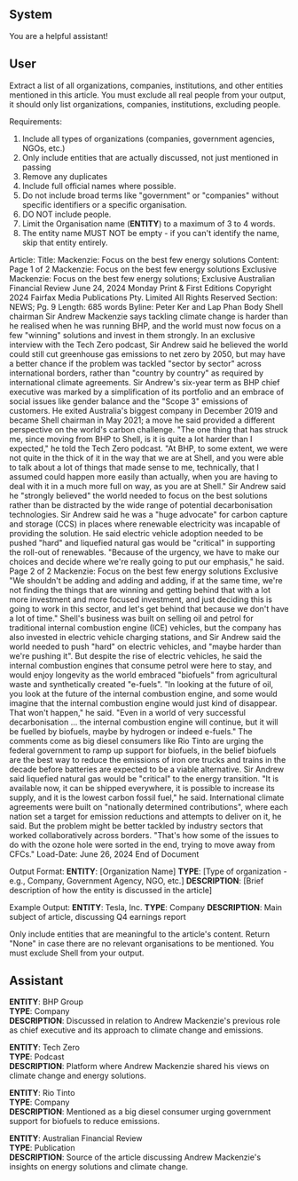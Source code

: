 ## System

You are a helpful assistant!

## User


Extract a list of all organizations, companies, institutions, and other entities mentioned in this article. You must exclude all real people from your output, it should only list organizations, companies, institutions, excluding people.

Requirements:
1. Include all types of organizations (companies, government agencies, NGOs, etc.)
2. Only include entities that are actually discussed, not just mentioned in passing
3. Remove any duplicates
4. Include full official names where possible.
5. Do not include broad terms like "government" or "companies" without specific identifiers or a specific organisation.
6. DO NOT include people.
7. Limit the Organisation name (**ENTITY**) to a maximum of 3 to 4 words.
8. The entity name MUST NOT be empty - if you can't identify the name, skip that entity entirely.

Article:
Title: Mackenzie: Focus on the best few energy solutions
Content: Page 1 of 2
Mackenzie: Focus on the best few energy solutions Exclusive
Mackenzie: Focus on the best few energy solutions; Exclusive
Australian Financial Review
June 24, 2024 Monday
Print & First Editions
Copyright 2024 Fairfax Media Publications Pty. Limited All Rights Reserved
Section: NEWS; Pg. 9
Length: 685 words
Byline: Peter Ker and Lap Phan
Body
Shell chairman Sir Andrew Mackenzie says tackling climate change is harder than he realised when he was 
running BHP, and the world must now focus on a few "winning" solutions and invest in them strongly.
In an exclusive interview with the Tech Zero podcast, Sir Andrew said he believed the world could still cut 
greenhouse gas emissions to net zero by 2050, but may have a better chance if the problem was tackled "sector by 
sector" across international borders, rather than "country by country" as required by international climate 
agreements.
Sir Andrew's six-year term as BHP chief executive was marked by a simplification of its portfolio and an embrace of 
social issues like gender balance and the "Scope 3" emissions of customers.
He exited Australia's biggest company in December 2019 and became Shell chairman in May 2021; a move he 
said provided a different perspective on the world's carbon challenge.
"The one thing that has struck me, since moving from BHP to Shell, is it is quite a lot harder than I expected," he 
told the Tech Zero podcast.
"At BHP, to some extent, we were not quite in the thick of it in the way that we are at Shell, and you were able to 
talk about a lot of things that made sense to me, technically, that I assumed could happen more easily than actually, 
when you are having to deal with it in a much more full on way, as you are at Shell."
Sir Andrew said he "strongly believed" the world needed to focus on the best solutions rather than be distracted by 
the wide range of potential decarbonisation technologies.
Sir Andrew said he was a "huge advocate" for carbon capture and storage (CCS) in places where renewable 
electricity was incapable of providing the solution. He said electric vehicle adoption needed to be pushed "hard" and 
liquefied natural gas would be "critical" in supporting the roll-out of renewables.
"Because of the urgency, we have to make our choices and decide where we're really going to put our emphasis," 
he said.
Page 2 of 2
Mackenzie: Focus on the best few energy solutions Exclusive
"We shouldn't be adding and adding and adding, if at the same time, we're not finding the things that are winning 
and getting behind that with a lot more investment and more focused investment, and just deciding this is going to 
work in this sector, and let's get behind that because we don't have a lot of time."
Shell's business was built on selling oil and petrol for traditional internal combustion engine (ICE) vehicles, but the 
company has also invested in electric vehicle charging stations, and Sir Andrew said the world needed to push 
"hard" on electric vehicles, and "maybe harder than we're pushing it".
But despite the rise of electric vehicles, he said the internal combustion engines that consume petrol were here to 
stay, and would enjoy longevity as the world embraced "biofuels" from agricultural waste and synthetically created 
"e-fuels".
"In looking at the future of oil, you look at the future of the internal combustion engine, and some would imagine 
that the internal combustion engine would just kind of disappear. That won't happen," he said.
"Even in a world of very successful decarbonisation ... the internal combustion engine will continue, but it will be 
fuelled by biofuels, maybe by hydrogen or indeed e-fuels."
The comments come as big diesel consumers like Rio Tinto are urging the federal government to ramp up support 
for biofuels, in the belief biofuels are the best way to reduce the emissions of iron ore trucks and trains in the 
decade before batteries are expected to be a viable alternative.
Sir Andrew said liquefied natural gas would be "critical" to the energy transition.
"It is available now, it can be shipped everywhere, it is possible to increase its supply, and it is the lowest carbon 
fossil fuel," he said.
International climate agreements were built on "nationally determined contributions", where each nation set a target 
for emission reductions and attempts to deliver on it, he said. But the problem might be better tackled by industry 
sectors that worked collaboratively across borders.
"That's how some of the issues to do with the ozone hole were sorted in the end, trying to move away from CFCs."
Load-Date: June 26, 2024
End of Document

Output Format:
**ENTITY**: [Organization Name]
**TYPE**: [Type of organization - e.g., Company, Government Agency, NGO, etc.]
**DESCRIPTION**: [Brief description of how the entity is discussed in the article]

Example Output:
**ENTITY**: Tesla, Inc.
**TYPE**: Company
**DESCRIPTION**: Main subject of article, discussing Q4 earnings report

Only include entities that are meaningful to the article's content. Return "None" in case there are no relevant organisations to be mentioned.
You must exclude Shell from your output.


## Assistant

**ENTITY**: BHP Group  
**TYPE**: Company  
**DESCRIPTION**: Discussed in relation to Andrew Mackenzie's previous role as chief executive and its approach to climate change and emissions.

**ENTITY**: Tech Zero  
**TYPE**: Podcast  
**DESCRIPTION**: Platform where Andrew Mackenzie shared his views on climate change and energy solutions.

**ENTITY**: Rio Tinto  
**TYPE**: Company  
**DESCRIPTION**: Mentioned as a big diesel consumer urging government support for biofuels to reduce emissions.

**ENTITY**: Australian Financial Review  
**TYPE**: Publication  
**DESCRIPTION**: Source of the article discussing Andrew Mackenzie's insights on energy solutions and climate change.

